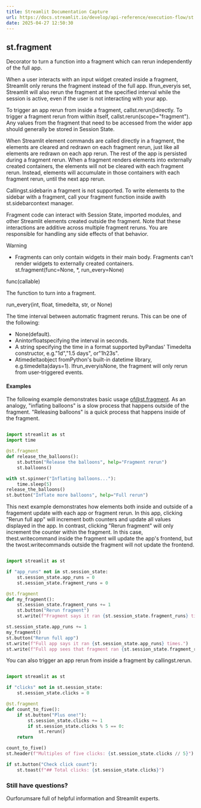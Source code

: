 ```yaml
---
title: Streamlit Documentation Capture
url: https://docs.streamlit.io/develop/api-reference/execution-flow/st.fragment
date: 2025-04-27 12:50:30
---
```


## st.fragment

Decorator to turn a function into a fragment which can rerun independently    of the full app.

When a user interacts with an input widget created inside a fragment,
Streamlit only reruns the fragment instead of the full app. Ifrun_everyis set, Streamlit will also rerun the fragment at the
specified interval while the session is active, even if the user is not
interacting with your app.

To trigger an app rerun from inside a fragment, callst.rerun()directly. To trigger a fragment rerun from within itself, callst.rerun(scope="fragment"). Any values from the fragment that need to
be accessed from the wider app should generally be stored in Session State.

When Streamlit element commands are called directly in a fragment, the
elements are cleared and redrawn on each fragment rerun, just like all
elements are redrawn on each app rerun. The rest of the app is persisted
during a fragment rerun. When a fragment renders elements into externally
created containers, the elements will not be cleared with each fragment
rerun. Instead, elements will accumulate in those containers with each
fragment rerun, until the next app rerun.

Callingst.sidebarin a fragment is not supported. To write elements to
the sidebar with a fragment, call your fragment function inside awith st.sidebarcontext manager.

Fragment code can interact with Session State, imported modules, and
other Streamlit elements created outside the fragment. Note that these
interactions are additive across multiple fragment reruns. You are
responsible for handling any side effects of that behavior.

Warning

- Fragments can only contain widgets in their main body. Fragments
can't render widgets to externally created containers.
st.fragment(func=None, *, run_every=None)

func(callable)

The function to turn into a fragment.

run_every(int, float, timedelta, str, or None)

The time interval between automatic fragment reruns. This can be one of
the following:

- None(default).
- Anintorfloatspecifying the interval in seconds.
- A string specifying the time in a format supported byPandas'
Timedelta constructor,
e.g."1d","1.5 days", or"1h23s".
- Atimedeltaobject fromPython's built-in datetime library,
e.g.timedelta(days=1).
Ifrun_everyisNone, the fragment will only rerun from
user-triggered events.

#### Examples

The following example demonstrates basic usage of@st.fragment. As an analogy, "inflating balloons" is a slow process that happens
outside of the fragment. "Releasing balloons" is a quick process that happens inside
of the fragment.

```python

import streamlit as st
import time

@st.fragment
def release_the_balloons():
    st.button("Release the balloons", help="Fragment rerun")
    st.balloons()

with st.spinner("Inflating balloons..."):
    time.sleep(5)
release_the_balloons()
st.button("Inflate more balloons", help="Full rerun")

```

This next example demonstrates how elements both inside and outside of a
fragement update with each app or fragment rerun. In this app, clicking
"Rerun full app" will increment both counters and update all values
displayed in the app. In contrast, clicking "Rerun fragment" will only
increment the counter within the fragment. In this case, thest.writecommand inside the fragment will update the app's frontend, but the twost.writecommands outside the fragment will not update the frontend.

```python

import streamlit as st

if "app_runs" not in st.session_state:
    st.session_state.app_runs = 0
    st.session_state.fragment_runs = 0

@st.fragment
def my_fragment():
    st.session_state.fragment_runs += 1
    st.button("Rerun fragment")
    st.write(f"Fragment says it ran {st.session_state.fragment_runs} times.")

st.session_state.app_runs += 1
my_fragment()
st.button("Rerun full app")
st.write(f"Full app says it ran {st.session_state.app_runs} times.")
st.write(f"Full app sees that fragment ran {st.session_state.fragment_runs} times.")

```

You can also trigger an app rerun from inside a fragment by callingst.rerun.

```python

import streamlit as st

if "clicks" not in st.session_state:
    st.session_state.clicks = 0

@st.fragment
def count_to_five():
    if st.button("Plus one!"):
        st.session_state.clicks += 1
        if st.session_state.clicks % 5 == 0:
            st.rerun()
    return

count_to_five()
st.header(f"Multiples of five clicks: {st.session_state.clicks // 5}")

if st.button("Check click count"):
    st.toast(f"## Total clicks: {st.session_state.clicks}")

```

### Still have questions?

Ourforumsare full of helpful information and Streamlit experts.
